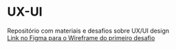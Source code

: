 # UX-UI
Repositório com materiais e desafios sobre UX/UI design  
[Link no Figma para o Wireframe do primeiro desafio](https://www.figma.com/file/VcuSF5TVu29a7BuSoNy9KE/Untitled?type=design&node-id=0%3A1&t=lEd2gvBCc12Rde79-1)
